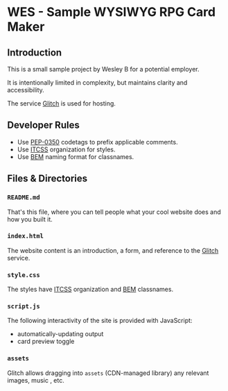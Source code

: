 # WES - Sample WYSIWYG RPG Card Maker

## Introduction

This is a small sample project by Wesley B for a potential employer.

It is intentionally limited in complexity, but maintains clarity and accessibility.

The service [Glitch][glitch] is used for hosting.

## Developer Rules

- Use [PEP-0350][pep0350] codetags to prefix applicable comments.
- Use [ITCSS][itcss] organization for styles.
- Use [BEM][bem] naming format for classnames.

## Files & Directories

### `README.md`

That's this file, where you can tell people what your cool website does and how you built it.

### `index.html`

The website content is an introduction, a form, and reference to the [Glitch][glitch] service.

### `style.css`

The styles have [ITCSS][itcss] organization and [BEM][bem] classnames.

### `script.js`

The following interactivity of the site is provided with JavaScript:

- automatically-updating output
- card preview toggle

### `assets`

Glitch allows dragging into `assets` (CDN-managed library) any relevant images, music , etc.

[itcss]: https://www.xfive.co/blog/itcss-scalable-maintainable-css-architecture/
[bem]: http://getbem.com/naming/

[glitch]: https://glitch.com/about
[pep0350]: https://www.python.org/dev/peps/pep-0350/